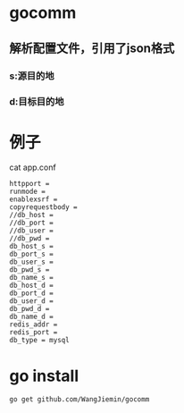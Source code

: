 # gocomm
## 解析配置文件，引用了json格式

### s:源目的地

### d:目标目的地

# 例子

cat app.conf
```appname = 
httpport =
runmode =
enablexsrf =
copyrequestbody = 
//db_host =
//db_port =
//db_user =
//db_pwd =
db_host_s =
db_port_s =
db_user_s =
db_pwd_s =
db_name_s =
db_host_d =
db_port_d =
db_user_d =
db_pwd_d =
db_name_d =
redis_addr =
redis_port =
db_type = mysql
```

# go install
``` go get github.com/WangJiemin/gocomm ``` 
